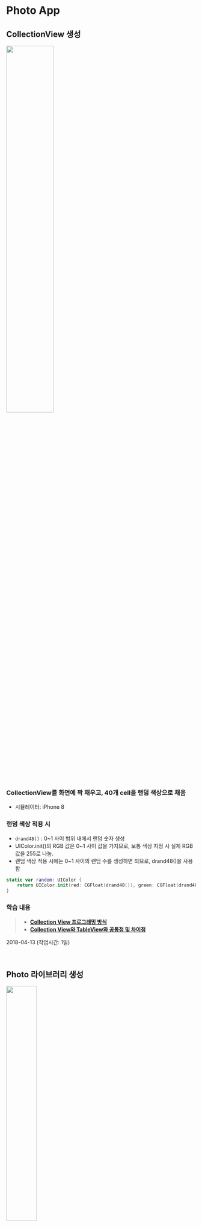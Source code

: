 # Photo App

## CollectionView 생성
<img src="img/photoapp_step1.png" width="50%"></img>

### CollectionView를 화면에 꽉 채우고, 40개 cell을 랜덤 색상으로 채움
- 시뮬레이터: iPhone 8

### 랜덤 색상 적용 시
- `drand48()` : 0~1 사이 범위 내에서 랜덤 숫자 생성
- UIColor.init()의 RGB 값은 0~1 사이 값을 가지므로, 보통 색상 지정 시 실제 RGB 값을 255로 나눔.
- 랜덤 색상 적용 시에는 0~1 사이의 랜덤 수를 생성하면 되므로, drand48()을 사용함

```swift
static var random: UIColor {
	return UIColor.init(red: CGFloat(drand48()), green: CGFloat(drand48()), blue: CGFloat(drand48()), alpha: 1)
}
```

### 학습 내용
>- **[Collection View 프로그래밍 방식]()**
>- **[Collection View와 TableView와 공통점 및 차이점](https://github.com/undervineg/swift-photoapp/blob/photo-step3/md/CollectionView_and_TableView.md)**

2018-04-13 (작업시간: 1일)

<br/>

## Photo 라이브러리 생성
<img src="img/photoapp_step2.jpeg" width="40%"></img>

### CollectionView 셀 크기 조정
#### 컬렉션뷰 셀 크기 변경 (100x100)
- [StoryBoard] 컬렉션 뷰의 셀 크기를 설정할 때는, 레이아웃의 ItemSize에 따라서 달라진다는 사실을 주의한다.
- [Code] UICollectionViewDelegateFlowLayout를 채택한 후, 해당 메소드를 구현 (기본적으로 UICollectionViewDelegate, UICollectionViewDataSource 채택해야)

```swift
func collectionView(_ collectionView: UICollectionView, layout collectionViewLayout: UICollectionViewLayout, sizeForItemAt indexPath: IndexPath) -> CGSize {
    return CGSize(width: ViewConfig.itemWidth, height: ViewConfig.itemHeight)
}
```

#### Cell에 ImageView 추가 (100x100)
- PhotoCell 커스텀 클래스 생성
- UIImageView를 추가하여 제약사항 설정
	- Frame: PhotoCell에 꽉 차도록 설정
	- ContentMode: 꽉 채워 보여주기 위해 scaleToFill로 설정

```swift
class PhotoCell: UICollectionViewCell, Reusable {
    @IBOutlet weak var photoImageView: UIImageView! {
        didSet {
            photoImageView.translatesAutoresizingMaskIntoConstraints = false
            photoImageView.leadingAnchor.constraint(equalTo: self.leadingAnchor).isActive = true
            photoImageView.trailingAnchor.constraint(equalTo: self.trailingAnchor).isActive = true
            photoImageView.topAnchor.constraint(equalTo: self.topAnchor).isActive = true
            photoImageView.bottomAnchor.constraint(equalTo: self.bottomAnchor).isActive = true
            photoImageView.contentMode = .scaleAspectFill
        }
    }
}
```

### 사진보관함에 있는 사진 이미지를 Cell에 표시
#### Photos 라이브러리 사용하여 사진보관함의 사진 불러오기
- 불러온 사진 데이터를 관리하는 Photos 클래스 작성 및 내부 사진들을 클래스 이름으로 접근하기 위해 Sequence를 채택
- PHAsset의 fetchAssets()를 통해 사진보관함의 사진들을 PHFetchResult<PHAsset> 형태로 불러옴
- option: 생성일(creationDate) 기준 내림차순(descending). 즉, 최신순으로 정렬

```swift
class Photos {
    private(set) var photoAssets = PHFetchResult<PHAsset>()
    ...
    private func fetchAllPhotosFromLibrary() -> PHFetchResult<PHAsset> {
        let options = PHFetchOptions()
        options.sortDescriptors = [NSSortDescriptor.init(key: "creationDate", ascending: false)]
        return PHAsset.fetchAssets(with: options)
    }
    ...
}
```

#### PHCachingImageManager 클래스 사용하여 Cell에 이미지 표시
- CollectionView의 특정 셀에 이미지를 표시하기 위해, 다운받은 photos 중 cell 위치와 동일한 PHAsset 데이터를 UIImage로 파싱하여 넘기는 함수 구현
- PHCachingImageManager의 requestImage() 사용
- 타깃 사이즈는 imageView 사이즈와 동일
- contentMode는 PHImageContentMode 타입으로, 이미지를 자르는 모드이다. aspectFill로 설정하여 이미지뷰를 꽉 채울 수 있는 크기로 자를 수 있도록 함
- 탈출 클로저를 파라미터에 정의하여 image를 메소드 호출 부분에서 처리하도록 함

```swift
private let imageManager: PHCachingImageManager
...
func requestImage(at index: Int, _ completion: @escaping (UIImage?) -> (Void)) {
        imageManager.requestImage(for: photos.at(index),
                                  targetSize: CGSize(width: ViewConfig.itemWidth, height: ViewConfig.itemHeight),
                                  contentMode: PHImageContentMode.aspectFill,
                                  options: nil) { image, _ in completion(image) }
}
```

- 메소드 호출 부분 (ViewController)

```swift
func collectionView(_ collectionView: UICollectionView, cellForItemAt indexPath: IndexPath) -> UICollectionViewCell {
    let cell = collectionView.dequeueReusableCell(withReuseIdentifier: PhotoCell.id, for: indexPath) as! PhotoCell
    photoService.requestImage(at: indexPath.item) { image in
        cell.photoImageView.image = image
    }
	return cell
}
```

#### PHPhotoLibrary 클래스 사용하여 사진보관함 변경 여부를 관찰
- Photos 데이터를 다루는 PhotoService 클래스를 정의: Photos는 자료구조로만 사용하기 위함
- PHPhotoLibraryChangeObserver를 채택하여 `PHPhotoLibrary.shared().register(self)`로 옵저버를 등록하면 사진보관함의 변경 여부를 알 수 있음
- PHPhotoLibraryChangeObserver의 photoLibraryDidChange() 메소드를 구현하여 사진보관함 변경 시 처리할 로직 추가: 변경사항으로 Photos를 업데이트하고, VC에 노티를 보내어 뷰를 변경할 수 있도록 함

```swift
func photoLibraryDidChange(_ changeInstance: PHChange) {
    guard let changes = changeInstance.changeDetails(for: self.photos.photoAssets) else { return }
    self.photos.updateAssets(with: changes.fetchResultAfterChanges)
    NotificationCenter.default.post(name: .photoLibraryChanged, object: nil,
                                    userInfo: [NotificationKeys.photoChanges: changes])
}
```

- VC에서 변경사항을 받아 뷰 업데이트: changes가 큰 변화인 경우, 전체 컬렉션뷰 데이터를 재로드. 점진적인 변경사항이라면, 해당 부분만 업데이트.

```swift
@objc func updateCollectionView(notification: Notification) {
    guard let userInfo = notification.userInfo,
        let changes = userInfo[NotificationKeys.photoChanges] as? PHFetchResultChangeDetails<PHAsset> else { return }
    DispatchQueue.main.async {
        changes.hasIncrementalChanges ? self.updateChangedItems(changes) : self.collectionView.reloadData()
    }
}
```

- 점진적인 변경사항인 경우: 변경된 인덱스들만 배치 업데이트. 앱이 running 중에 사진첩에 변화가 생기면 바로 반영된다.
- 이 때, **IndexPath.init(index:)를 사용하면 런타임 에러가 발생한다. 따라서 꼭 section을 지정할 수 있는 IndexPath.init(row:section:) 메소드를 사용한다.**

```swift
private func updateChangedItems(_ changes: PHFetchResultChangeDetails<PHAsset>) {
    self.collectionView.performBatchUpdates({
        if let insertedIndexes = changes.insertedIndexes, insertedIndexes.count > 0 {
            self.collectionView.insertItems(at: insertedIndexes.compactMap { IndexPath(row: $0, section: 0) })
        }
        if let deletedIndexes = changes.removedIndexes, deletedIndexes.count > 0 {
            self.collectionView.deleteItems(at: deletedIndexes.compactMap { IndexPath(row: $0, section: 0) })
        }
        if let changedIndexes = changes.changedIndexes, changedIndexes.count > 0 {
            self.collectionView.reloadItems(at: changedIndexes.compactMap { IndexPath(row: $0, section: 0) })
        }
        if changes.hasMoves {
            changes.enumerateMoves {
                self.collectionView.moveItem(at: IndexPath(row: $0, section: 0), to: IndexPath(row: $1, section: 0))
            }
        }
    })
}
```

### 학습 내용
>- **[Photos 라이브러리의 구성](https://github.com/undervineg/swift-photoapp/blob/photo-step3/md/Photos_FrameWork.md)**
>- **[PHImageContentMode와 UIImageView의 ContentMode의 차이](https://github.com/undervineg/swift-photoapp/blob/photo-step3/md/PHImageContentMode_ContentMode.md)**

2018-04-17 (작업시간: 1일)

<br/>